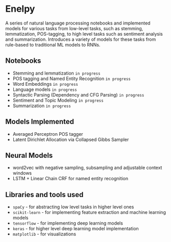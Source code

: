 # Enelpy
A series of natural language processing notebooks and implemented models for various tasks from low-level tasks, such as stemming, lemmatization, POS-tagging, to high level tasks such as sentiment analysis and summarization. Introduces a variety of models for these tasks from rule-based to traditional ML models to RNNs.

## Notebooks
- Stemming and lemmatization `in progress`
- POS tagging and Named Entity Recognition `in progress`
- Word Embeddings `in progress`
- Language models `in progress`
- Syntactic Parsing (Dependency and CFG Parsing) `in progress`
- Sentiment and Topic Modeling `in progress`
- Summarization `in progress`

## Models Implemented
- Averaged Perceptron POS tagger
- Latent Dirichlet Allocation via Collapsed Gibbs Sampler

## Neural Models
- word2vec with negative sampling, subsampling and adjustable context windows
- LSTM + Linear Chain CRF for named entity recognition

## Libraries and tools used
- `spaCy` - for abstracting low level tasks in higher level ones
- `scikit-learn` - for implementing feature extraction and machine learning models
- `tensorflow` - for implementing deep learning models
- `keras` - for higher level deep learning model implementation
- `matplotlib` - for visualizations
